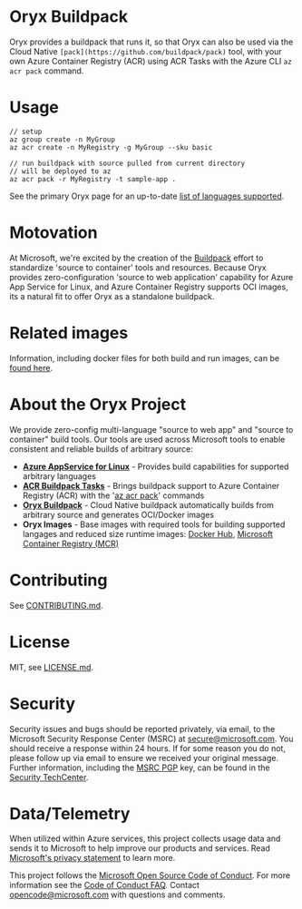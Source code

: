 # Oryx Buildpack

Oryx provides a buildpack that runs it, so that Oryx can also be used via the Cloud Native `[pack](https://github.com/buildpack/pack)` tool, with your own Azure Container Registry (ACR) using ACR Tasks with the Azure CLI `az acr pack` command.  

# Usage

    // setup
    az group create -n MyGroup
    az acr create -n MyRegistry -g MyGroup --sku basic
    
    // run buildpack with source pulled from current directory
    // will be deployed to az
    az acr pack -r MyRegistry -t sample-app .

See the primary Oryx page for an up-to-date [list of languages supported](/README.md). 

# Motovation

At Microsoft, we're excited by the creation of the [Buildpack](http://buildpacks.io) effort to standardize 'source to container' tools and resources.  Because Oryx provides zero-configuration 'source to web application' capability for Azure App Service for Linux, and Azure Container Registry supports OCI images, its a natural fit to offer Oryx as a standalone buildpack.

# Related images

Information, including docker files for both build and run images, can be [found here](https://github.com/Microsoft/Oryx/tree/master/images/pack-builder).

# About the Oryx Project
We provide zero-config multi-language "source to web app" and "source to container" build tools.  Our tools are used across Microsoft tools to enable consistent and reliable builds of arbitrary source:

 * **[Azure AppService for Linux](/README.md)** - Provides build capabilities for supported arbitrary languages
 * **[ACR Buildpack Tasks](/doc/buildpack.md)** - Brings buildpack support to Azure Container Registry (ACR) with the '[az acr pack](https://docs.microsoft.com/en-us/cli/azure/acr?view=azure-cli-latest#az-acr-pack)' commands
 * **[Oryx Buildpack](/doc/buildpack.md)** - Cloud Native buildpack automatically builds from arbitrary source and generates OCI/Docker images 
 * **Oryx Images** - Base images with required tools for building supported langages and reduced size runtime images: [Docker Hub](https://hub.docker.com/_/microsoft-oryx-images), [Microsoft Container Registry (MCR)](https://azure.microsoft.com/en-us/blog/microsoft-syndicates-container-catalog/)

# Contributing

See [CONTRIBUTING.md](/CONTRIBUTING.md).

# License

MIT, see [LICENSE.md](/LICENSE.md).

# Security

Security issues and bugs should be reported privately, via email, to the
Microsoft Security Response Center (MSRC) at
[secure@microsoft.com](mailto:secure@microsoft.com). You should receive a
response within 24 hours. If for some reason you do not, please follow up via
email to ensure we received your original message. Further information,
including the [MSRC
PGP](https://technet.microsoft.com/en-us/security/dn606155) key, can be found
in the [Security
TechCenter](https://technet.microsoft.com/en-us/security/default).

# Data/Telemetry

When utilized within Azure services, this project collects usage data and
sends it to Microsoft to help improve our products and services. Read
[Microsoft's privacy statement][] to learn more.

[Microsoft's privacy statement]: http://go.microsoft.com/fwlink/?LinkId=521839

This project follows the [Microsoft Open Source Code of Conduct][coc]. For
more information see the [Code of Conduct FAQ][cocfaq]. Contact
[opencode@microsoft.com][cocmail] with questions and comments.

[coc]: https://opensource.microsoft.com/codeofconduct/
[cocfaq]: https://opensource.microsoft.com/codeofconduct/faq/
[cocmail]: mailto:opencode@microsoft.com
